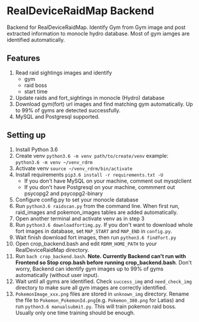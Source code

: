 # RealDeviceRaidMap Backend
Backend for RealDeviceRaidMap. Identify Gym from Gym image and post extracted information to monocle hydro database. Most of gym iamges are identified automatically.

## Features
1. Read raid sightings images and identify
	* gym 
	* raid boss
	* start time
2. Update raids and fort_sightings in monocle (Hydro) database
3. Download gym(fort) url images and find matching gym automatically. Up to 99% of gyms are detected successfully.
4. MySQL and Postgresql supported.

## Setting up
1. Install Python 3.6
2. Create venv
	`python3.6 -m venv path/to/create/venv`
	example: `python3.6 -m venv ~/venv_rdrm`
3. Activate venv
	`source ~/venv_rdrm/bin/activate`
4. Install requirements
	`pip3.6 install -r requirements.txt -U`
	* If you don't have MySQL on your machine, comment out mysqlclient
	* If you don't have Postgresql on your machine, commment out psycopg2 and psycopg2-binary
5. Configure config.py to set your monocle database
6. Run `python3.6 raidscan.py` from the command line. When first run, raid_images and pokemon_images tables are added automatically.
7. Open another terminal and activate venv as in step 3
8. Run `python3.6 downloadfortimg.py`. If you don't want to download whole fort images in database, set `MAP_START` and `MAP_END` in `config.py`.
9. Wait finish download fort images, then run `python3.6 findfort.py`
10. Open crop_backend.bash and edit `RDRM_HOME_PATH` to your RealDeviceRaidMap directory.
11. Run `bach crop_backend.bash`. **Note. Currently Backend can't run with Frontend so Stop crop.bash before running crop_backend.bash**. Don't worry, Backend can identify gym images up to 99% of gyms automatically (without user input).
12. Wait until all gyms are identified. Check `success_img` and `need_check_img` directory to make sure all gym images are correctly identified.
13. `PokemonImage_xxx.png` files are stored in `unknown_img` directory. Rename the file to `Pokemon_PokemonId.png`(e.g. `Pokemon_380.png` for Latias) and run `python3.6 manualsubmit.py`. This will train pokemon raid boss. Usually only one time training should be enough.


